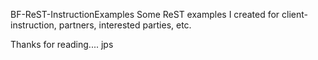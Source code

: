 BF-ReST-InstructionExamples
Some ReST examples I created for client-instruction, partners, interested parties, etc.

Thanks for reading.... jps
